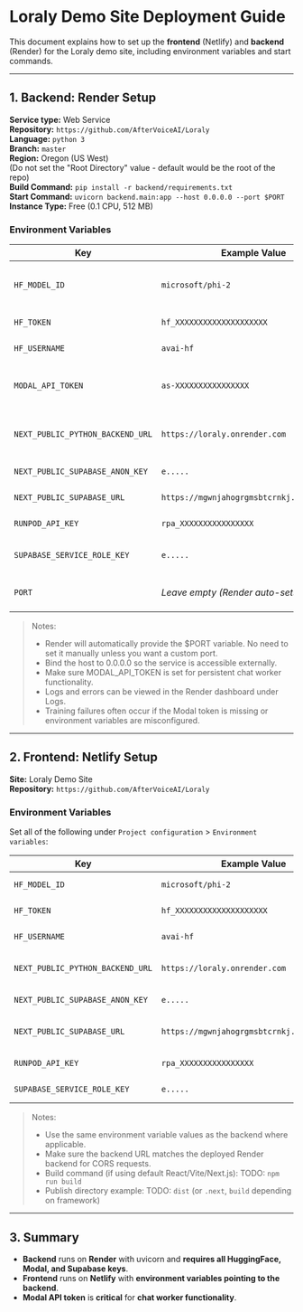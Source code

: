 # Loraly Demo Site Deployment Guide

This document explains how to set up the **frontend** (Netlify) and **backend** (Render) for the Loraly demo site, including environment variables and start commands.

---

## 1. Backend: Render Setup

**Service type:** Web Service  <br />
**Repository:** `https://github.com/AfterVoiceAI/Loraly`  <br />
**Language:** `python 3`<br />
**Branch:** `master`  <br />
**Region:** Oregon (US West)  <br />
(Do not set the "Root Directory" value - default would be the root of the repo)<br />
**Build Command:** `pip install -r backend/requirements.txt`<br />
**Start Command:** `uvicorn backend.main:app --host 0.0.0.0 --port $PORT`<br />
**Instance Type:** Free (0.1 CPU, 512 MB)<br />

### Environment Variables

| Key | Example Value | Notes |
|-----|---------------|-------|
| `HF_MODEL_ID` | `microsoft/phi-2` | HuggingFace model ID used for training |
| `HF_TOKEN` | `hf_XXXXXXXXXXXXXXXXXXXX` | HuggingFace API token |
| `HF_USERNAME` | `avai-hf` | HuggingFace username |
| `MODAL_API_TOKEN` | `as-XXXXXXXXXXXXXXXX` | Modal API token for persistent chat workers |
| `NEXT_PUBLIC_PYTHON_BACKEND_URL` | `https://loraly.onrender.com` | Backend URL for frontend to call |
| `NEXT_PUBLIC_SUPABASE_ANON_KEY` | `e.....` | Supabase anon key |
| `NEXT_PUBLIC_SUPABASE_URL` | `https://mgwnjahogrgmsbtcrnkj.supabase.co` | Supabase project URL |
| `RUNPOD_API_KEY` | `rpa_XXXXXXXXXXXXXXXX` | RunPod API key |
| `SUPABASE_SERVICE_ROLE_KEY` | `e.....` | Supabase service role key |
| `PORT` | *Leave empty (Render auto-sets to 10000)* | Optional, default is 10000 |

> Notes:
> - Render will automatically provide the $PORT variable. No need to set it manually unless you want a custom port.
> - Bind the host to 0.0.0.0 so the service is accessible externally.
> - Make sure MODAL_API_TOKEN is set for persistent chat worker functionality.
> - Logs and errors can be viewed in the Render dashboard under Logs.
> - Training failures often occur if the Modal token is missing or environment variables are misconfigured.

---

## 2. Frontend: Netlify Setup

**Site:** Loraly Demo Site  
**Repository:** `https://github.com/AfterVoiceAI/Loraly`

### Environment Variables
Set all of the following under `Project configuration` > `Environment variables`:

| Key | Example Value | Notes |
|-----|---------------|-------|
| `HF_MODEL_ID` | `microsoft/phi-2` | Same as backend |
| `HF_TOKEN` | `hf_XXXXXXXXXXXXXXXXXXXX` | Same as backend |
| `HF_USERNAME` | `avai-hf` | Same as backend |
| `NEXT_PUBLIC_PYTHON_BACKEND_URL` | `https://loraly.onrender.com` | Points to Render backend |
| `NEXT_PUBLIC_SUPABASE_ANON_KEY` | `e.....` | Supabase anon key |
| `NEXT_PUBLIC_SUPABASE_URL` | `https://mgwnjahogrgmsbtcrnkj.supabase.co` | Supabase project URL |
| `RUNPOD_API_KEY` | `rpa_XXXXXXXXXXXXXXXX` | Same as backend |
| `SUPABASE_SERVICE_ROLE_KEY` | `e.....` | Same as backend |

> Notes:
> - Use the same environment variable values as the backend where applicable.
> - Make sure the backend URL matches the deployed Render backend for CORS requests.
> - Build command (if using default React/Vite/Next.js): TODO: `npm run build`
> - Publish directory example: TODO: `dist` (or `.next`, `build` depending on framework)

---

## 3. Summary

- **Backend** runs on **Render** with uvicorn and **requires all HuggingFace, Modal, and Supabase keys**.
- **Frontend** runs on **Netlify** with **environment variables pointing to the backend**.
- **Modal API token** is **critical** for **chat worker functionality**.